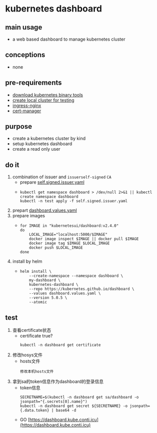 # kubernetes dashboard

## main usage

* a web based dashboard to manage kubernetes cluster

## conceptions

* none

## pre-requirements

* [download kubernetes binary tools](../download.kubernetes.binary.tools.md)
* [create local cluster for testing](local.cluster.for.testing.md)
* [ingress-nginx](ingress.nginx.md)
* [cert-manager](cert.manager.md)

## purpose

* create a kubernetes cluster by kind
* setup kubernetes dashboard
* create a read only user

## do it

1. combination of issuer and `issuerself-signed` `CA`
   * prepare [self.signed.issuer.yaml](dashboard/self.signed.issuer.yaml.md)
   * ```shell
     kubectl get namespace dashboard > /dev/null 2>&1 || kubectl create namespace dashboard
     kubectl -n test apply -f self.signed.issuer.yaml
     ```
2. prepart [dashboard.values.yaml](dashboard/dashboard.values.yaml.md)
3. prepare images
   * ```shell  
     for IMAGE in "kubernetesui/dashboard:v2.4.0"
     do
         LOCAL_IMAGE="localhost:5000/$IMAGE"
         docker image inspect $IMAGE || docker pull $IMAGE
         docker image tag $IMAGE $LOCAL_IMAGE
         docker push $LOCAL_IMAGE
     done
     ```
3. install by helm
   * ```shell
     helm install \
         --create-namespace --namespace dashboard \
         my-dashboard \
         kubernetes-dashboard \
         --repo https://kubernetes.github.io/dashboard \
         --values dashboard.values.yaml \
         --version 5.0.5 \
         --atomic
     ```

## test
1. 查看certificate状态
   * certificate true?
     ```shell
     kubectl -n dashboard get certificate 
     ```
2. 修改hosys文件
   * hosts文件
     ```text
     修改本机hosts文件
     ```
3. 拿到sa的token信息作为dashboard的登录信息
   * token信息
     ```shell
     SECRETNAME=$(kubectl -n dashboard get sa/dashboard -o jsonpath="{.secrets[0].name}")
     kubectl -n dashboard get secret ${SECRETNAME} -o jsonpath={.data.token} | base64 -d
     ```
   * GO [https://dashboard.kube.conti.icu](https://dashboard.kube.conti.icu)
  


















